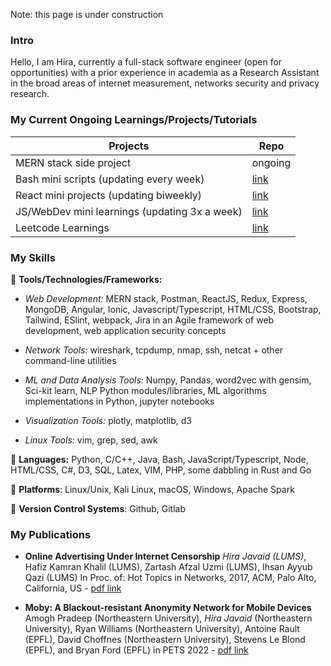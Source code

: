 Note: this page is under construction

### Intro

Hello, I am Hira, currently a full-stack software engineer (open for opportunities) with a prior experience in academia as a Research Assistant in the broad areas of internet measurement, networks security and privacy research.



### My Current Ongoing Learnings/Projects/Tutorials 

|  Projects                                            | Repo                                                     |
|------------------------------------------------------|-------------------------------------------------         |
| MERN stack side project                              |    ongoing                                               |
| Bash mini scripts (updating every week)              |    [link](https://github.com/h-100/bash_learnings)       |
| React mini projects (updating biweekly)              |    [link](https://github.com/h-100/react_things)         |
| JS/WebDev mini learnings (updating 3x a week)        |    [link](https://github.com/h-100/webdev_things)        |
| Leetcode Learnings                                   |    [link](https://github.com/h-100/leetcode)             |


### My Skills 

🌱 **Tools/Technologies/Frameworks:**
- *Web Development:* MERN stack, Postman, ReactJS, Redux, Express, MongoDB, Angular, Ionic, Javascript/Typescript, HTML/CSS, Bootstrap, Tailwind, ESlint, webpack, Jira in an Agile framework of web development, web application security concepts 
                
- *Network Tools:* wireshark, tcpdump, nmap, ssh, netcat + other command-line utilities 
                
- *ML and Data Analysis Tools:* Numpy, Pandas, word2vec with gensim, Sci-kit learn, NLP Python modules/libraries, ML algorithms implementations in Python, jupyter notebooks 
                
- *Visualization Tools:* plotly, matplotlib, d3 
- *Linux Tools:* vim, grep, sed, awk 
                
🌱 **Languages:** Python, C/C++, Java, Bash, JavaScript/Typescript, Node, HTML/CSS, C\#, D3, SQL, Latex, VIM, PHP, some dabbling in Rust and Go

🌱 **Platforms**: Linux/Unix, Kali Linux, macOS, Windows, Apache Spark

🌱 **Version Control Systems**: Github, Gitlab

### My Publications 

- **Online Advertising Under Internet Censorship** *Hira Javaid (LUMS)*, Hafiz Kamran Khalil (LUMS), Zartash Afzal Uzmi (LUMS), Ihsan Ayyub Qazi (LUMS) In Proc. of: Hot Topics in Networks, 2017, ACM, Palo Alto, California, US - [pdf link](https://censorbib.nymity.ch/pdf/Javaid2017a.pdf)
  
- **Moby: A Blackout-resistant Anonymity Network for Mobile Devices** Amogh Pradeep (Northeastern University), *Hira Javaid* (Northeastern University), Ryan Williams (Northeastern University), Antoine Rault (EPFL), David Choffnes (Northeastern University), Stevens Le Blond (EPFL), and Bryan Ford (EPFL) in PETS 2022 - [pdf link](https://petsymposium.org/popets/2022/popets-2022-0071.pdf)


<!--
**h-100/h-100** is a ✨ _special_ ✨ repository because its `README.md` (this file) appears on your GitHub profile.

Here are some ideas to get you started:

- 🔭 I’m currently working on ...
- 🌱 I’m currently learning ...
- 👯 I’m looking to collaborate on ...
- 🤔 I’m looking for help with ...
- 💬 Ask me about ...
- 📫 How to reach me: ...
- 😄 Pronouns: ...
- ⚡ Fun fact: ...
-->
